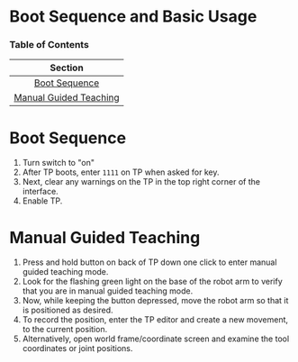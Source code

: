 # Boot Sequence and Basic Usage

### Table of Contents

| Section | 
| :---: | 
| [Boot Sequence](#boot-sequence)
| [Manual Guided Teaching](#manual-guided-teaching)

# Boot Sequence

1. Turn switch to "on"
2. After TP boots, enter `1111` on TP when asked for key.
3. Next, clear any warnings on the TP in the top right corner of the interface.
4. Enable TP.

# Manual Guided Teaching

1. Press and hold button on back of TP down one click to enter manual guided teaching mode.
2. Look for the flashing green light on the base of the robot arm to verify that you are in manual guided teaching mode.
3. Now, while keeping the button depressed, move the robot arm so that it is positioned as desired.
4. To record the position, enter the TP editor and create a new movement, to the current position.
5. Alternatively, open world frame/coordinate screen and examine the tool coordinates or joint positions.
